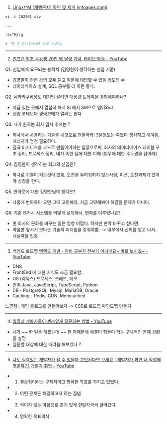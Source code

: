 1. [Linux/^M (개행문자) 확인 및 제거 (infoages.com)](https://infoages.com/2123)
```bash
vi -b 202201.csv

...

:%s^M//g

# ^M 은 Ctrl+V+M 으로 누른다.

```

---
2. [인프런 최초 수강생 20만 명 달성 기념, 라이브 방송 - YouTube](https://www.youtube.com/watch?v=Pv11Ekx4tFk)

Q1. 신입에게 요구되는 능력치 (김영한이 생각하는 신입 기준)
- 김영한이 만든 강의 모두 듣고 질문에 대답할 수 있을 정도의 수
- 데이터베이스 설계, SQL 공부를 더 하면 좋다.

Q2. 네카라쿠베당토 대기업 갈려면 대용량 트레픽을 경험해야하나?
- 지금 있는 곳에서 열심히 해서 SI 에서 SM으로 넘어와라
- 신입 코테보다 경력코테가 열배는 쉽다

Q3. 내가 원하는 회사 입사 후에는 ?
- 회사에서 사용하는 기술을 내것으로 만들어라!  3달정도는 죽었다 생각하고 해야됨, 에너지가 엄청 필요하다.
- 결국 비지니스를 코드로 만들어야하는 입장으로써, 회사의 데이터베이스 테이블 구조 정리, 프로세스 정리, 내가 속한 팀에 대한 이해 (업무에 대한 주도권을 잡아라)

Q4. 김영한이 생각하는 최고의 신입은?
- 하나로 귀결이 되는것이 있음, 도전을 두려워하지 않는사람, 미션, 도전과제가 있어야 성장을 한다.

Q5. 번아웃에 대한 김영한님의 생각은?
- 나중에 번아웃이 오면 그때 고민해라, 지금 고민해봐야 해결될 문제가 아니다.

Q6. 기존 레거시 시스템을 어떻게 설득해서, 변화를 이루었나요?
- 한 회사의 문화를 바꾸는 일은 엄청 어렵다. 하지만 만약 바꾸고 싶다면.
-  마음만 앞서기 보다는 기술적 리더쉽을 갖춰야함. -> 내부에서 신뢰를 얻고 나서.. 내실력을 입증

---
3. 백엔드 로드맵  [백앤드 개발 - 자바 공부가 전부가 아니네요~ 바로 보시죠~ - YouTube](https://www.youtube.com/watch?v=6VJxC2nQzLw)
- DNS
- FrontEnd 에 대한 지식도 조금 필요함.
- OS (리눅스)  프로세스, 쓰레드, 메모
- 언어 Java, JavaScript, TypeScript, Python
- DB - PostgreSQL, Mysql, MariaDB, Oracle       
- Caching - Redis, CDN, Memcached

느낀점 :  개인 블로그를 만들어보자 -> CSS로 로드맵 마인드맵 만들기

---
4.  [일잘러 개발자들이 센스있게 질문하는 방법 - YouTube](https://www.youtube.com/watch?v=4WQQjXwOTDI)
- 내가 ~~ 한 일을 해봤는데 ~~ 한 점때문에 해결이 힘들다 라는 구체적인 문제 상황을 설명
- 질문할 대상에 대한 배려을 해보았나 ?

---
5. [나도 실력있는 개발자가 될 수 있을까 고민된다면 보세요 | 개발자가 과연 내 적성에 맞을까? | 개발자 취업 - YouTube](https://www.youtube.com/watch?v=qM9VTy11Prk)
- 1. 결승점이라는 구체적이고 명확한 목표를 가지고 있었다.
- 2. 어떤 문제든 해결하고자 하는 집념
- 3. 꺽이지 않는 마음으로 끈기 있게 한발자국씩 걸어갔다.
- 4. 명확한 목표의식